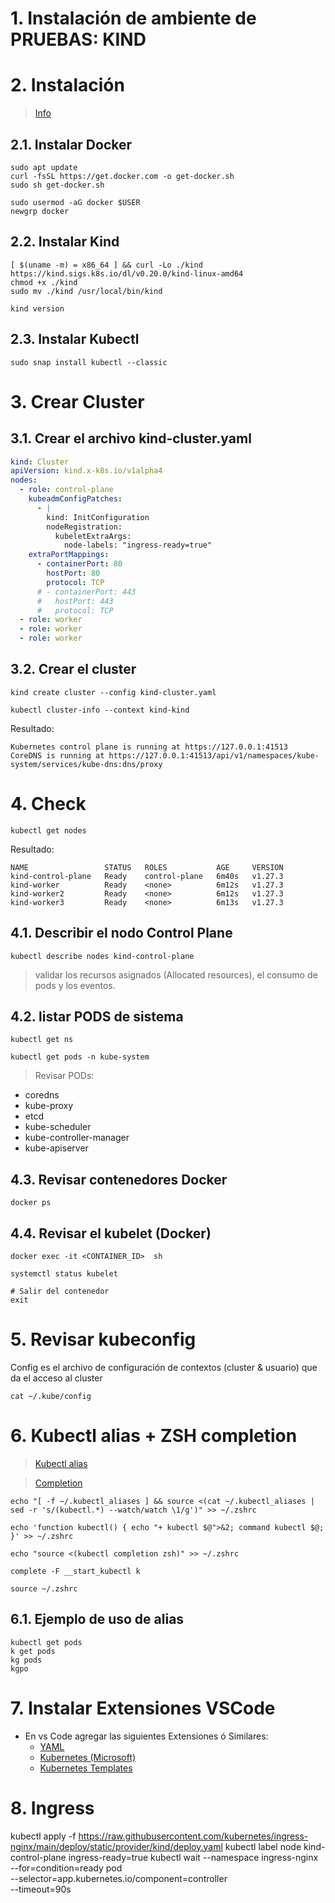 # 1. Instalación de ambiente de **PRUEBAS**: KIND <!-- omit in TOC -->

# 2. Instalación

> [Info](https://kind.sigs.k8s.io/docs/user/quick-start/)

## 2.1. Instalar Docker
```
sudo apt update
curl -fsSL https://get.docker.com -o get-docker.sh
sudo sh get-docker.sh

sudo usermod -aG docker $USER
newgrp docker
```

## 2.2. Instalar Kind
```
[ $(uname -m) = x86_64 ] && curl -Lo ./kind https://kind.sigs.k8s.io/dl/v0.20.0/kind-linux-amd64
chmod +x ./kind
sudo mv ./kind /usr/local/bin/kind

kind version
```

## 2.3. Instalar Kubectl
```
sudo snap install kubectl --classic
```

# 3. Crear Cluster
## 3.1. Crear el archivo kind-cluster.yaml
```yaml
kind: Cluster
apiVersion: kind.x-k8s.io/v1alpha4
nodes:
  - role: control-plane
    kubeadmConfigPatches:
      - |
        kind: InitConfiguration
        nodeRegistration:
          kubeletExtraArgs:
            node-labels: "ingress-ready=true"
    extraPortMappings:
      - containerPort: 80
        hostPort: 80
        protocol: TCP
      # - containerPort: 443
      #   hostPort: 443
      #   protocol: TCP
  - role: worker
  - role: worker
  - role: worker

```

## 3.2. Crear el cluster
```
kind create cluster --config kind-cluster.yaml

kubectl cluster-info --context kind-kind
```
Resultado:
```
Kubernetes control plane is running at https://127.0.0.1:41513
CoreDNS is running at https://127.0.0.1:41513/api/v1/namespaces/kube-system/services/kube-dns:dns/proxy
```


# 4. Check
```
kubectl get nodes
```
Resultado:
```
NAME                 STATUS   ROLES           AGE     VERSION
kind-control-plane   Ready    control-plane   6m40s   v1.27.3
kind-worker          Ready    <none>          6m12s   v1.27.3
kind-worker2         Ready    <none>          6m12s   v1.27.3
kind-worker3         Ready    <none>          6m13s   v1.27.3
```

## 4.1. Describir el nodo Control Plane
```
kubectl describe nodes kind-control-plane
```
> validar los recursos asignados (Allocated resources), el consumo de pods y los eventos.


## 4.2. listar PODS de sistema
```
kubectl get ns

kubectl get pods -n kube-system
```
> Revisar PODs:

- coredns
- kube-proxy
- etcd
- kube-scheduler
- kube-controller-manager
- kube-apiserver

## 4.3. Revisar contenedores Docker
```
docker ps
```
## 4.4. Revisar el kubelet (Docker)
```
docker exec -it <CONTAINER_ID>  sh

systemctl status kubelet

# Salir del contenedor
exit
```

# 5. Revisar kubeconfig
Config es el archivo de configuración de contextos (cluster & usuario) que da el acceso al cluster
```
cat ~/.kube/config
```

# 6. Kubectl alias + ZSH completion
>[Kubectl alias](https://github.com/ahmetb/kubectl-aliases)

>[Completion](https://kubernetes.io/docs/reference/kubectl/quick-reference/)

```vim
echo "[ -f ~/.kubectl_aliases ] && source <(cat ~/.kubectl_aliases | sed -r 's/(kubectl.*) --watch/watch \1/g')" >> ~/.zshrc

echo 'function kubectl() { echo "+ kubectl $@">&2; command kubectl $@; }' >> ~/.zshrc

echo "source <(kubectl completion zsh)" >> ~/.zshrc

complete -F __start_kubectl k

source ~/.zshrc
```

## 6.1. Ejemplo de uso de alias
```
kubectl get pods
k get pods
kg pods
kgpo
```

# 7. Instalar Extensiones VSCode
- En vs Code agregar las siguientes Extensiones ó Similares:
  - [YAML](https://marketplace.visualstudio.com/items?itemName=redhat.vscode-yaml)
  - [Kubernetes (Microsoft)](https://marketplace.visualstudio.com/items?itemName=ms-kubernetes-tools.vscode-kubernetes-tools)
  - [Kubernetes Templates](https://marketplace.visualstudio.com/items?itemName=lunuan.kubernetes-templates)







# 8. Ingress
kubectl apply -f https://raw.githubusercontent.com/kubernetes/ingress-nginx/main/deploy/static/provider/kind/deploy.yaml
kubectl label node kind-control-plane ingress-ready=true
kubectl wait --namespace ingress-nginx \
  --for=condition=ready pod \
  --selector=app.kubernetes.io/component=controller \
  --timeout=90s
